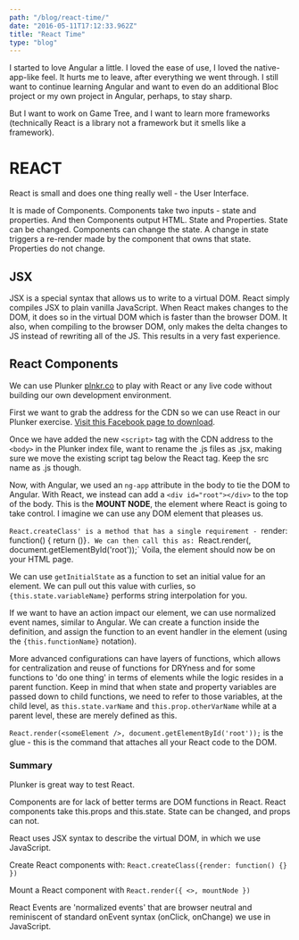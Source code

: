 ```yaml
---
path: "/blog/react-time/"
date: "2016-05-11T17:12:33.962Z"
title: "React Time"
type: "blog"
---
```


I started to love Angular a little. I loved the ease of use, I loved the native-app-like feel. It hurts me to leave, after everything we went through. I still want to continue learning Angular and want to even do an additional Bloc project or my own project in Angular, perhaps, to stay sharp.

But I want to work on Game Tree, and I want to learn more frameworks (technically React is a library not a framework but it smells like a framework).

# REACT
React is small and does one thing really well - the User Interface.

It is made of Components. Components take two inputs - state and properties. And then Components output HTML. State and Properties. State can be changed. Components can change the state. A change in state triggers a re-render made by the component that owns that state. Properties do not change.

## JSX
JSX is a special syntax that allows us to write to a virtual DOM. React simply compiles JSX to plain vanilla JavaScript. When React makes changes to the DOM, it does so in the virtual DOM which is faster than the browser DOM. It also, when compiling to the browser DOM, only makes the delta changes to JS instead of rewriting all of the JS. This results in a very fast experience.

## React Components
We can use Plunker [plnkr.co](plnkr.co) to play with React or any live code without building our own development environment.

First we want to grab the address for the CDN so we can use React in our Plunker exercise. [Visit this Facebook page to download](https://facebook.github.io/react/downloads.html).

Once we have added the new `<script>` tag with the CDN address to the `<body>` in the Plunker index file, want to rename the .js files as .jsx, making sure we move the existing script tag below the React tag. Keep the src name as .js though.

Now, with Angular, we used an `ng-app` attribute in the body to tie the DOM to Angular. With React, we instead can add a `<div id="root"></div>` to the top of the body. This is the **MOUNT NODE**, the element where React is going to take control. I imagine we can use any DOM element that pleases us.

`React.createClass' is a method that has a single requirement - `render: function() { return (<someElement>)}`. We can then call this as: `React.render(<someElement>, document.getElementById('root'));` Voila, the element should now be on your HTML page.

We can use `getInitialState` as a function to set an initial value for an element. We can pull out this value with curlies, so `{this.state.variableName}` performs string interpolation for you.

If we want to have an action impact our element, we can use normalized event names, similar to Angular. We can create a function inside the definition, and assign the function to an event handler in the element (using the `{this.functionName}` notation).

More advanced configurations can have layers of functions, which allows for centralization and reuse of functions for DRYness and for some functions to 'do one thing' in terms of elements while the logic resides in a parent function. Keep in mind that when state and property variables are passed down to child functions, we need to refer to those variables, at the child level, as `this.state.varName` and `this.prop.otherVarName` while at a parent level, these are merely defined as this.

`React.render(<someElement />, document.getElementById('root'));` is the glue - this is the command that attaches all your React code to the DOM.

### Summary
Plunker is great way to test React.

Components are for lack of better terms are DOM functions in React. React components take this.props and this.state.  State can be changed, and props can not.

React uses JSX syntax to describe the virtual DOM, in which we use JavaScript.

Create React components with: `React.createClass({render: function() {} })`

Mount a React component with `React.render({ <>, mountNode })`

React Events are 'normalized events' that are browser neutral and reminiscent of standard onEvent syntax (onClick, onChange) we use in JavaScript.
